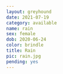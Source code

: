```yaml
---
layout: greyhound
date: 2021-07-19
category: available
name: rain
sex: female
dob: 2020-06-24
color: brindle
title: Rain
pic: rain.jpg
pending: yes
---
```


